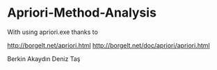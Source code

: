 # Apriori-Method-Analysis

With using apriori.exe thanks to 

http://borgelt.net/apriori.html
http://borgelt.net/doc/apriori/apriori.html

Berkin Akaydın
Deniz Taş
